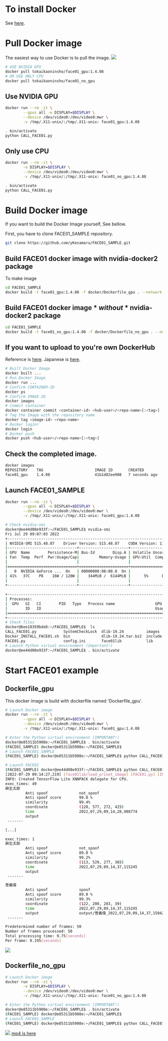 # To install Docker
See [here](Install_docker.md).

# Pull Docker image
The easiest way to use Docker is to pull the image.
![](img/PASTE_IMAGE_2022-08-29-07-43-12.png)

```bash
# USE NVIDIA GPU
docker pull tokaikaoninsho/face01_gpu:1.4.08
# OR USE ONLY CPU
docker pull tokaikaoninsho/face01_no_gpu
```
## Use NVIDIA GPU
```bash
docker run --rm -it \
        --gpus all -e DISPLAY=$DISPLAY \
        --device /dev/video0:/dev/video0:mwr \
        -v /tmp/.X11-unix/:/tmp/.X11-unix: face01_gpu:1.4.08 

```
```bash
. bin/activate
python CALL_FACE01.py
```

## Only use CPU
```bash
docker run --rm -it \
        -e DISPLAY=$DISPLAY \
        --device /dev/video0:/dev/video0:mwr \
        -v /tmp/.X11-unix/:/tmp/.X11-unix: face01_no_gpu:1.4.08 

```
```bash
. bin/activate
python CALL_FACE01.py
```

# Build Docker image
If you want to build the Docker Image yourself,
See bellow.

First, you have to clone FACE01_SAMPLE repository.
```bash
git clone https://github.com/yKesamaru/FACE01_SAMPLE.git
```
## Build FACE01 docker image with nvidia-docker2 package
To make image
```bash
cd FACE01_SAMPLE
docker build -t face01_gpu:1.4.08 -f docker/Dockerfile_gpu . --network host

```

## Build FACE01 docker image * ***without*** * nvidia-docker2 package
```bash
cd FACE01_SAMPLE
docker build -t face01_no_gpu:1.4.08 -f docker/Dockerfile_no_gpu . --network host

```
## If you want to upload to you're own DockerHub
Reference is [here](https://docs.docker.com/docker-hub/repos/#pushing-a-docker-container-image-to-docker-hub).
Japanese is [here](https://zenn.dev/katan/articles/1d5ff92fd809e7).
```bash
# Built Docker Image
docker built ...
# Run Docker Image
docker run ...
# Confirm CONTAINER-ID
docker ps
# Confirm IMAGE-ID
docker images
# Commit container
docker container commit <container-id> <hub-user>/<repo-name>[:<tag>]
# Tag the Image with the repository name
docker tag <image-id> <repo-name>
# Docker loginr
docker login
# Docker push
docker push <hub-user>/<repo-name>[:<tag>]
```
## Check the completed image.
```bash
docker images
REPOSITORY    TAG                       IMAGE ID       CREATED         SIZE
face01_gpu    1.4.08                    41b1d82ee908   7 seconds ago   17.5GB
```
## Launch FACE01_SAMPLE
```bash
docker run --rm -it \
        --gpus all -e DISPLAY=$DISPLAY \
        --device /dev/video0:/dev/video0:mwr \
        -v /tmp/.X11-unix/:/tmp/.X11-unix: face01_gpu:1.4.08 

# Check nvidia-smi
docker@ee44d08e933f:~/FACE01_SAMPLE$ nvidia-smi
Fri Jul 29 09:07:03 2022       
+-----------------------------------------------------------------------------+
| NVIDIA-SMI 515.48.07    Driver Version: 515.48.07    CUDA Version: 11.7     |
|-------------------------------+----------------------+----------------------+
| GPU  Name        Persistence-M| Bus-Id        Disp.A | Volatile Uncorr. ECC |
| Fan  Temp  Perf  Pwr:Usage/Cap|         Memory-Usage | GPU-Util  Compute M. |
|                               |                      |               MIG M. |
|===============================+======================+======================|
|   0  NVIDIA GeForce ...  On   | 00000000:08:00.0  On |                  N/A |
| 41%   37C    P8    16W / 120W |    344MiB /  6144MiB |      5%      Default |
|                               |                      |                  N/A |
+-------------------------------+----------------------+----------------------+
                                                                               
+-----------------------------------------------------------------------------+
| Processes:                                                                  |
|  GPU   GI   CI        PID   Type   Process name                  GPU Memory |
|        ID   ID                                                   Usage      |
|=============================================================================|
+-----------------------------------------------------------------------------+
# Check files
docker@6ee18359bde8:~/FACE01_SAMPLE$  ls
CALL_FACE01.py            SystemCheckLock  dlib-19.24          images   lib64        output              requirements.txt  test.mp4
Docker_INSTALL_FACE01.sh  bin              dlib-19.24.tar.bz2  include  noFace       priset_face_images  share             顔無し区間を含んだテスト動画.mp4
FACE01.py                 config.ini       face01lib           lib      npKnown.npz  pyvenv.cfg          some_people.mp4
# Launch Python virtual environment (Important!)
docker@ee44d08e933f:~/FACE01_SAMPLE$ . bin/activate

```

# Start FACE01 example
## Dockerfile_gpu
This docker image is build with dockerfile named 'Dockerfile_gpu'.
```bash
# Launch Docker image
docker run --rm -it \
        --gpus all -e DISPLAY=$DISPLAY \
        --device /dev/video0:/dev/video0:mwr \
        -v /tmp/.X11-unix/:/tmp/.X11-unix: face01_gpu:1.4.08 

# Enter the Python virtual environment (IMPORTANT!)
docker@e85311b5908e:~/FACE01_SAMPLE$ . bin/activate
(FACE01_SAMPLE) docker@e85311b5908e:~/FACE01_SAMPLE$ 
# Launch FACE01_SAMPLE
(FACE01_SAMPLE) docker@e85311b5908e:~/FACE01_SAMPLE$ python CALL_FACE01.py
```
```bash
# Launch FACE01
(FACE01_SAMPLE) docker@ee44d08e933f:~/FACE01_SAMPLE$ python CALL_FACE01.py 
[2022-07-29 09:14:27,219] [face01lib/load_priset_image] [FACE01.py] [INFO] npKnown.npz を読み込みます
INFO: Created TensorFlow Lite XNNPACK delegate for CPU.
exec_times: 49
麻生太郎 
         Anti spoof              not_spoof 
         Anti spoof score        99.0 %
         similarity              99.4% 
         coordinate              (120, 577, 272, 425) 
         time                    2022,07,29,09,14,28,988774 
         output                   
 -------

[...]

exec_times: 1
麻生太郎 
         Anti spoof              not_spoof 
         Anti spoof score        89.0 %
         similarity              99.2% 
         coordinate              (113, 529, 277, 365) 
         time                    2022,07,29,09,14,37,115245 
         output                   
 -------

菅義偉 
         Anti spoof              spoof 
         Anti spoof score        89.0 %
         similarity              99.3% 
         coordinate              (122, 200, 283, 39) 
         time                    2022,07,29,09,14,37,115245 
         output                  output/菅義偉_2022,07,29,09,14,37,150428_0.34.png 
 -------

Predetermined number of frames: 50
Number of frames processed: 50
Total processing time: 9.75[seconds]
Per frame: 0.195[seconds]
```

![](https://raw.githubusercontent.com/yKesamaru/FACE01_SAMPLE/master/img/PASTE_IMAGE_2022-07-20-07-00-03.png)

## Dockerfile_no_gpu
```bash
# Launch Docker image
docker run --rm -it \
        -e DISPLAY=$DISPLAY \
        --device /dev/video0:/dev/video0:mwr \
        -v /tmp/.X11-unix/:/tmp/.X11-unix: face01_no_gpu:1.4.08 

# Enter the Python virtual environment (IMPORTANT!)
docker@e85311b5908e:~/FACE01_SAMPLE$ . bin/activate
(FACE01_SAMPLE) docker@e85311b5908e:~/FACE01_SAMPLE$ 
# Launch FACE01_SAMPLE
(FACE01_SAMPLE) docker@e85311b5908e:~/FACE01_SAMPLE$ python CALL_FACE01.py
```
![](img/USB_CAM.gif)
[mp4 is here](https://user-images.githubusercontent.com/93259837/183275274-99f9d575-3c76-44a4-9da3-d14c8faf0370.mp4)
